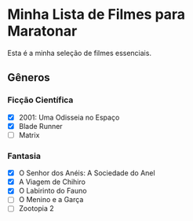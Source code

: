# Minha Lista de Filmes para Maratonar

Esta é a minha seleção de filmes essenciais.

## Gêneros

### Ficção Científica
- [X] 2001: Uma Odisseia no Espaço
- [X] Blade Runner
- [ ] Matrix

### Fantasia
- [X] O Senhor dos Anéis: A Sociedade do Anel
- [X] A Viagem de Chihiro
- [X] O Labirinto do Fauno
- [ ] O Menino e a Garça
- [ ] Zootopia 2
